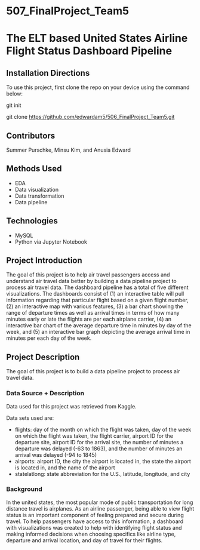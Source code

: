# 507_FinalProject_Team5
# The ELT based United States Airline Flight Status Dashboard Pipeline
## Installation Directions 
To use this project, first clone the repo on your device using the command below:

git init

git clone https://github.com/edwardam5/506_FinalProject_Team5.git
## Contributors 
Summer Purschke, Minsu Kim, and Anusia Edward
## Methods Used 
* EDA
* Data visualization
* Data transformation
* Data pipeline
## Technologies 
* MySQL
* Python via Jupyter Notebook
## Project Introduction
The goal of this project is to help air travel passengers access and understand air travel data better by building a data pipeline project to process air travel data. The dashboard pipeline has a total of five different visualizations. The dashboards consist of (1) an interactive table will pull information regarding that particular flight based on a given flight number, (2) an interactive map with various features, (3) a bar chart showing the range of departure times as well as arrival times in terms of how many minutes early or late the flights are per each airplane carrier, (4) an interactive bar chart of the average departure time in minutes by day of the week, and (5) an interactive bar graph depicting the average arrival time in minutes per each day of the week.

## Project Description 
The goal of this project is to build a data pipeline project to process air travel data.
### Data Source + Description 
Data used for this project was retrieved from Kaggle.

Data sets used are:
* flights: day of the month on which the flight was taken, day of the week on which the flight was taken, the flight carrier, airport ID for the departure site, airport ID for the arrival site, the number of minutes a departure was delayed (-63 to 1863), and the number of minutes an arrival was delayed (-94 to 1845)
* airports: airport ID, the city the airport is located in, the state the airport is located in, and the name of the airport
* statelatlong: state abbreviation for the U.S., latitude, longitude, and city
### Background
In the united states, the most popular mode of public transportation for long distance travel is airplanes. As an airline passenger, being able to view flight status is an important component of feeling prepared and secure during travel. To help passengers have access to this information, a dashboard with visualizations was created to help with identifying flight status and making informed decisions when choosing specifics like airline type, departure and arrival location, and day of travel for their flights. 
